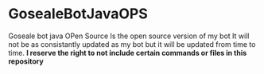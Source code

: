 # GosealeBotJavaOPS
Goseale bot java OPen Source
Is the open source version of my bot
It will not be as consistantly updated as my bot but it will be updated from time to time.
**I reserve the right to not include certain commands or files in this repository**